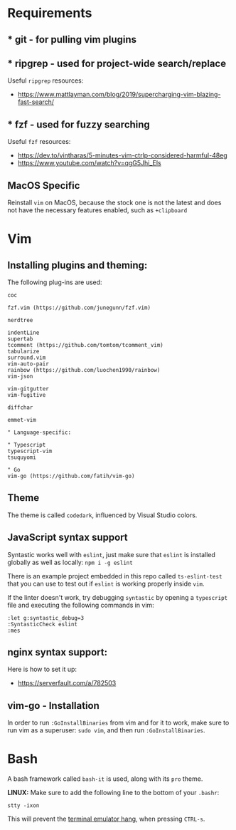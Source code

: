# Requirements

## * **git** - for pulling vim plugins

## * **ripgrep** - used for project-wide search/replace

Useful `ripgrep` resources:
- https://www.mattlayman.com/blog/2019/supercharging-vim-blazing-fast-search/

## * **fzf** - used for fuzzy searching

Useful `fzf` resources:
- https://dev.to/vintharas/5-minutes-vim-ctrlp-considered-harmful-48eg
- https://www.youtube.com/watch?v=qgG5Jhi_Els

## MacOS Specific

Reinstall `vim` on MacOS, because the stock one is not the latest and does not have the necessary features enabled, such as `+clipboard`

# Vim

## Installing plugins and theming:

The following plug-ins are used:
```
coc

fzf.vim (https://github.com/junegunn/fzf.vim)

nerdtree

indentLine
supertab
tcomment (https://github.com/tomtom/tcomment_vim)
tabularize
surround.vim
vim-auto-pair
rainbow (https://github.com/luochen1990/rainbow)
vim-json

vim-gitgutter
vim-fugitive

diffchar

emmet-vim

" Language-specific:

" Typescript
typescript-vim
tsuquyomi

" Go
vim-go (https://github.com/fatih/vim-go)
```

## Theme

The theme is called `codedark`, influenced by Visual Studio colors.

## JavaScript syntax support

Syntastic works well with `eslint`, just make sure that `eslint` is installed globally as well as locally: `npm i -g eslint`

There is an example project embedded in this repo called `ts-eslint-test` that you can use to test out if `eslint` is working properly inside `vim`.

If the linter doesn't work, try debugging `syntastic` by opening a `typescript` file and executing the following commands in vim:

```
:let g:syntastic_debug=3
:SyntasticCheck eslint
:mes
```

## nginx syntax support:

Here is how to set it up:
* https://serverfault.com/a/782503

## vim-go - Installation

In order to run `:GoInstallBinaries` from vim and for it to work, make sure to run vim as a superuser: `sudo vim`, and then run `:GoInstallBinaries`.

# Bash

A bash framework called `bash-it` is used, along with its `pro` theme.

**LINUX:** Make sure to add the following line to the bottom of your `.bashr`:
```
stty -ixon
```

This will prevent the [terminal emulator hang](https://unix.stackexchange.com/questions/72086/ctrl-s-hang-terminal-emulator), when pressing `CTRL-s`.
